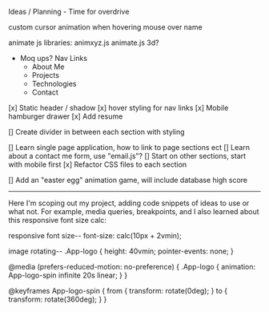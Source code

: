 Ideas / Planning - Time for overdrive 

custom cursor
animation when hovering mouse over name

animate js libraries:
animxyz.js
animate.js 3d?

- Moq ups?
Nav Links
    - About Me
    - Projects
    - Technologies
    - Contact

[x] Static header / shadow
[x] hover styling for nav links
[x] Mobile hamburger drawer
[x] Add resume

[] Create divider in between each section with styling

[] Learn single page application, how to link to page sections ect
[] Learn about a contact me form, use "email.js"?
[] Start on other sections, start with mobile first
[x] Refactor CSS files to each section

[] Add an "easter egg" animation game, will include database high score

---------------------------------

Here I'm scoping out my project, adding code snippets of ideas to use or what not.
For example, media queries, breakpoints, and I also learned about this responsive font size calc:

responsive font size--
font-size: calc(10px + 2vmin);

image rotating--
.App-logo {
  height: 40vmin;
  pointer-events: none;
}

@media (prefers-reduced-motion: no-preference) {
  .App-logo {
    animation: App-logo-spin infinite 20s linear;
  }
}

@keyframes App-logo-spin {
  from {
    transform: rotate(0deg);
  }
  to {
    transform: rotate(360deg);
  }
}
